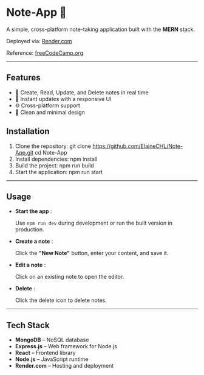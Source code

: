 # Note-App 📝

A simple, cross-platform note-taking application built with the **MERN** stack.

Deployed via: [Render.com](https://render.com/)

Reference: [freeCodeCamp.org](https://www.freecodecamp.org/)

---


## Features

* 📝 Create, Read, Update, and Delete notes in real time
* 🔄 Instant updates with a responsive UI
* 🌐 Cross-platform support
* 🎯 Clean and minimal design

## Installation

1. Clone the repository:
   git clone https://github.com/ElaineCHL/Note-App.git
   cd Note-App
2. Install dependencies:
   npm install
3. Build the project:
   npm run build
4. Start the application:
   npm run start

---

## Usage

* **Start the app** :

  Use `npm run dev` during development or run the built version in production.
* **Create a note** :

  Click the **"New Note"** button, enter your content, and save it.
* **Edit a note** :

  Click on an existing note to open the editor.
* **Delete** :

  Click the delete icon to delete notes.

---

## Tech Stack

* **MongoDB** – NoSQL database
* **Express.js** – Web framework for Node.js
* **React** – Frontend library
* **Node.js** – JavaScript runtime
* **Render.com** – Hosting and deployment
